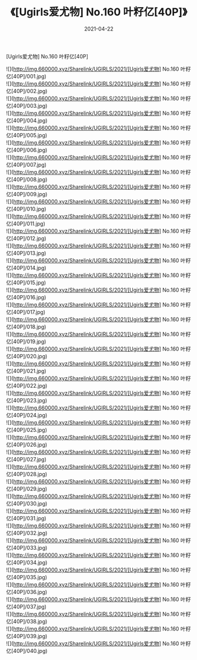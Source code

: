 ﻿---
layout: post
title:  《[Ugirls爱尤物] No.160 叶籽亿[40P]》
date:   2021-04-22
img: http://img.660000.xyz/Sharelink/UGIRLS/2021/[Ugirls爱尤物] No.160 叶籽亿[40P]/000.jpg
categories: [美女, 清纯, 唯美]
---

[Ugirls爱尤物] No.160 叶籽亿[40P]

  ![](http://img.660000.xyz/Sharelink/UGIRLS/2021/[Ugirls爱尤物] No.160 叶籽亿[40P]/001.jpg) <br> ![](http://img.660000.xyz/Sharelink/UGIRLS/2021/[Ugirls爱尤物] No.160 叶籽亿[40P]/002.jpg) <br> ![](http://img.660000.xyz/Sharelink/UGIRLS/2021/[Ugirls爱尤物] No.160 叶籽亿[40P]/003.jpg) <br> ![](http://img.660000.xyz/Sharelink/UGIRLS/2021/[Ugirls爱尤物] No.160 叶籽亿[40P]/004.jpg) <br> ![](http://img.660000.xyz/Sharelink/UGIRLS/2021/[Ugirls爱尤物] No.160 叶籽亿[40P]/005.jpg) <br> ![](http://img.660000.xyz/Sharelink/UGIRLS/2021/[Ugirls爱尤物] No.160 叶籽亿[40P]/006.jpg) <br> ![](http://img.660000.xyz/Sharelink/UGIRLS/2021/[Ugirls爱尤物] No.160 叶籽亿[40P]/007.jpg) <br> ![](http://img.660000.xyz/Sharelink/UGIRLS/2021/[Ugirls爱尤物] No.160 叶籽亿[40P]/008.jpg) <br> ![](http://img.660000.xyz/Sharelink/UGIRLS/2021/[Ugirls爱尤物] No.160 叶籽亿[40P]/009.jpg) <br> ![](http://img.660000.xyz/Sharelink/UGIRLS/2021/[Ugirls爱尤物] No.160 叶籽亿[40P]/010.jpg) <br> ![](http://img.660000.xyz/Sharelink/UGIRLS/2021/[Ugirls爱尤物] No.160 叶籽亿[40P]/011.jpg) <br> ![](http://img.660000.xyz/Sharelink/UGIRLS/2021/[Ugirls爱尤物] No.160 叶籽亿[40P]/012.jpg) <br> ![](http://img.660000.xyz/Sharelink/UGIRLS/2021/[Ugirls爱尤物] No.160 叶籽亿[40P]/013.jpg) <br> ![](http://img.660000.xyz/Sharelink/UGIRLS/2021/[Ugirls爱尤物] No.160 叶籽亿[40P]/014.jpg) <br> ![](http://img.660000.xyz/Sharelink/UGIRLS/2021/[Ugirls爱尤物] No.160 叶籽亿[40P]/015.jpg) <br> ![](http://img.660000.xyz/Sharelink/UGIRLS/2021/[Ugirls爱尤物] No.160 叶籽亿[40P]/016.jpg) <br> ![](http://img.660000.xyz/Sharelink/UGIRLS/2021/[Ugirls爱尤物] No.160 叶籽亿[40P]/017.jpg) <br> ![](http://img.660000.xyz/Sharelink/UGIRLS/2021/[Ugirls爱尤物] No.160 叶籽亿[40P]/018.jpg) <br> ![](http://img.660000.xyz/Sharelink/UGIRLS/2021/[Ugirls爱尤物] No.160 叶籽亿[40P]/019.jpg) <br> ![](http://img.660000.xyz/Sharelink/UGIRLS/2021/[Ugirls爱尤物] No.160 叶籽亿[40P]/020.jpg) <br> ![](http://img.660000.xyz/Sharelink/UGIRLS/2021/[Ugirls爱尤物] No.160 叶籽亿[40P]/021.jpg) <br> ![](http://img.660000.xyz/Sharelink/UGIRLS/2021/[Ugirls爱尤物] No.160 叶籽亿[40P]/022.jpg) <br> ![](http://img.660000.xyz/Sharelink/UGIRLS/2021/[Ugirls爱尤物] No.160 叶籽亿[40P]/023.jpg) <br> ![](http://img.660000.xyz/Sharelink/UGIRLS/2021/[Ugirls爱尤物] No.160 叶籽亿[40P]/024.jpg) <br> ![](http://img.660000.xyz/Sharelink/UGIRLS/2021/[Ugirls爱尤物] No.160 叶籽亿[40P]/025.jpg) <br> ![](http://img.660000.xyz/Sharelink/UGIRLS/2021/[Ugirls爱尤物] No.160 叶籽亿[40P]/026.jpg) <br> ![](http://img.660000.xyz/Sharelink/UGIRLS/2021/[Ugirls爱尤物] No.160 叶籽亿[40P]/027.jpg) <br> ![](http://img.660000.xyz/Sharelink/UGIRLS/2021/[Ugirls爱尤物] No.160 叶籽亿[40P]/028.jpg) <br> ![](http://img.660000.xyz/Sharelink/UGIRLS/2021/[Ugirls爱尤物] No.160 叶籽亿[40P]/029.jpg) <br> ![](http://img.660000.xyz/Sharelink/UGIRLS/2021/[Ugirls爱尤物] No.160 叶籽亿[40P]/030.jpg) <br> ![](http://img.660000.xyz/Sharelink/UGIRLS/2021/[Ugirls爱尤物] No.160 叶籽亿[40P]/031.jpg) <br> ![](http://img.660000.xyz/Sharelink/UGIRLS/2021/[Ugirls爱尤物] No.160 叶籽亿[40P]/032.jpg) <br> ![](http://img.660000.xyz/Sharelink/UGIRLS/2021/[Ugirls爱尤物] No.160 叶籽亿[40P]/033.jpg) <br> ![](http://img.660000.xyz/Sharelink/UGIRLS/2021/[Ugirls爱尤物] No.160 叶籽亿[40P]/034.jpg) <br> ![](http://img.660000.xyz/Sharelink/UGIRLS/2021/[Ugirls爱尤物] No.160 叶籽亿[40P]/035.jpg) <br> ![](http://img.660000.xyz/Sharelink/UGIRLS/2021/[Ugirls爱尤物] No.160 叶籽亿[40P]/036.jpg) <br> ![](http://img.660000.xyz/Sharelink/UGIRLS/2021/[Ugirls爱尤物] No.160 叶籽亿[40P]/037.jpg) <br> ![](http://img.660000.xyz/Sharelink/UGIRLS/2021/[Ugirls爱尤物] No.160 叶籽亿[40P]/038.jpg) <br> ![](http://img.660000.xyz/Sharelink/UGIRLS/2021/[Ugirls爱尤物] No.160 叶籽亿[40P]/039.jpg) <br> ![](http://img.660000.xyz/Sharelink/UGIRLS/2021/[Ugirls爱尤物] No.160 叶籽亿[40P]/040.jpg) <br>